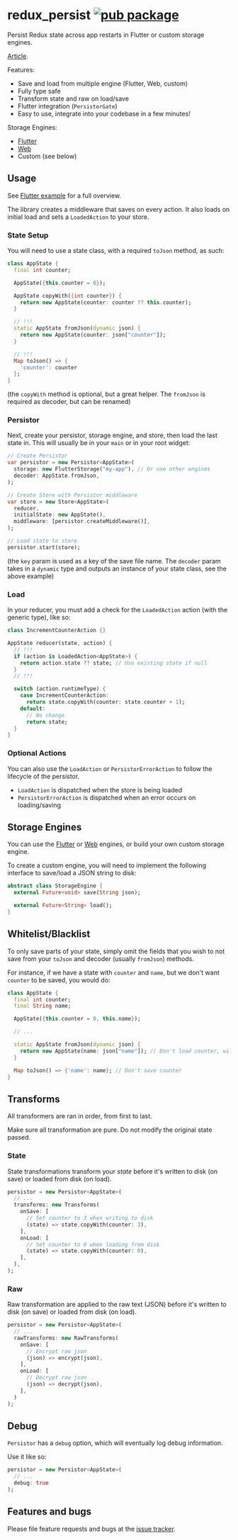 # redux_persist [![pub package](https://img.shields.io/pub/v/redux_persist.svg)](https://pub.dartlang.org/packages/redux_persist)

Persist Redux state across app restarts in Flutter or custom storage engines.

[Article](https://medium.com/@cretezy/persist-redux-in-flutter-a2082bbb9aa0).

Features:

* Save and load from multiple engine (Flutter, Web, custom)
* Fully type safe
* Transform state and raw on load/save
* Flutter integration (`PersistorGate`)
* Easy to use, integrate into your codebase in a few minutes!

Storage Engines:

* [Flutter](https://pub.dartlang.org/packages/redux_persist_flutter)
* [Web](https://pub.dartlang.org/packages/redux_persist_web)
* Custom (see below)

## Usage

See [Flutter example](https://github.com/Cretezy/redux_persist/tree/master/packages/redux_persist_flutter/example) for a full overview.

The library creates a middleware that saves on every action.
It also loads on initial load and sets a `LoadedAction` to your store.

### State Setup

You will need to use a state class, with a required `toJson` method, as such:

```dart
class AppState {
  final int counter;

  AppState({this.counter = 0});

  AppState copyWith({int counter}) {
    return new AppState(counter: counter ?? this.counter);
  }

  // !!!
  static AppState fromJson(dynamic json) {
    return new AppState(counter: json["counter"]);
  }

  // !!!
  Map toJson() => {
    'counter': counter
  };
}
```

(the `copyWith` method is optional, but a great helper.
The `fromJson` is required as decoder, but can be renamed)

### Persistor

Next, create your persistor, storage engine,
and store, then load the last state in.
This will usually be in your `main` or in your root widget:

```dart
// Create Persistor
var persistor = new Persistor<AppState>(
  storage: new FlutterStorage("my-app"), // Or use other engines
  decoder: AppState.fromJson,
);

// Create Store with Persistor middleware
var store = new Store<AppState>(
  reducer,
  initialState: new AppState(),
  middleware: [persistor.createMiddleware()],
);

// Load state to store
persistor.start(store);
```

(the `key` param is used as a key of the save file name.
The `decoder` param takes in a `dynamic` type and outputs
an instance of your state class, see the above example)

### Load

In your reducer, you must add a check for the
`LoadedAction` action (with the generic type), like so:

```dart
class IncrementCounterAction {}

AppState reducer(state, action) {
  // !!!
  if (action is LoadedAction<AppState>) {
    return action.state ?? state; // Use existing state if null
  }
  // !!!

  switch (action.runtimeType) {
    case IncrementCounterAction:
      return state.copyWith(counter: state.counter + 1);
    default:
      // No change
      return state;
  }
}
```

### Optional Actions

You can also use the `LoadAction` or `PersistorErrorAction` to follow the lifecycle of the persistor.

* `LoadAction` is dispatched when the store is being loaded
* `PersistorErrorAction` is dispatched when an error occurs on loading/saving

## Storage Engines

You can use the [Flutter](https://pub.dartlang.org/packages/redux_persist_flutter)
or [Web](https://pub.dartlang.org/packages/redux_persist_web) engines,
or build your own custom storage engine.

To create a custom engine, you will need to implement the following interface
to save/load a JSON string to disk:

```dart
abstract class StorageEngine {
  external Future<void> save(String json);

  external Future<String> load();
}
```

## Whitelist/Blacklist

To only save parts of your state,
simply omit the fields that you wish to not save
from your `toJson` and decoder (usually `fromJson`) methods.

For instance, if we have a state with `counter` and `name`,
but we don't want `counter` to be saved, you would do:

```dart
class AppState {
  final int counter;
  final String name;

  AppState({this.counter = 0, this.name});

  // ...

  static AppState fromJson(dynamic json) {
    return new AppState(name: json["name"]); // Don't load counter, will use default of 0
  }

  Map toJson() => {'name': name}; // Don't save counter
}
```

## Transforms

All transformers are ran in order, from first to last.

Make sure all transformation are pure. Do not modify the original state passed.

### State

State transformations transform your *state*
before it's written to disk (on save) or loaded from disk (on load).

```dart
persistor = new Persistor<AppState>(
  // ...
  transforms: new Transforms(
    onSave: [
      // Set counter to 3 when writing to disk
      (state) => state.copyWith(counter: 3),
    ],
    onLoad: [
      // Set counter to 0 when loading from disk
      (state) => state.copyWith(counter: 0),
    ],
  ),
);
```

### Raw

Raw transformation are applied to the raw text (JSON)
before it's written to disk (on save) or loaded from disk (on load).

```dart
persistor = new Persistor<AppState>(
  // ...
  rawTransforms: new RawTransforms(
    onSave: [
      // Encrypt raw json
      (json) => encrypt(json),
    ],
    onLoad: [
      // Decrypt raw json
      (json) => decrypt(json),
    ],
  )
);
```

## Debug

`Persistor` has a `debug` option, which will eventually log debug information.

Use it like so:

```dart
persistor = new Persistor<AppState>(
  // ...
  debug: true
);
```

## Features and bugs

Please file feature requests and bugs at the
[issue tracker](https://github.com/Cretezy/redux_persist/issues).
